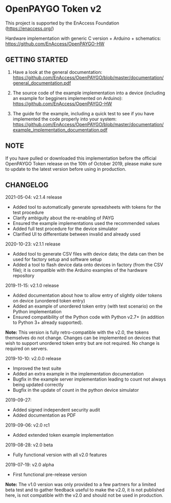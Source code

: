 # OpenPAYGO Token v2

This project is supported by the EnAccess Foundation (https://enaccess.org/)

Hardware implementation with generic C version + Arduino + schematics: https://github.com/EnAccess/OpenPAYGO-HW


## GETTING STARTED

1. Have a look at the general documentation: https://github.com/EnAccess/OpenPAYGO/blob/master/documentation/general_documentation.pdf

2. The source code of the example implementation into a device (including an example for begginers implemented on Arduino): https://github.com/EnAccess/OpenPAYGO-HW

3. The guide for the example, including a quick test to see if you have implemented the code properly into your system: https://github.com/EnAccess/OpenPAYGO/blob/master/documentation/example_implementation_documentation.pdf


## NOTE 
If you have pulled or downloaded this implementation before the official OpenPAYGO Token release on the 10th of October 2019, 
please make sure to update to the latest version before using in production. 


## CHANGELOG

2021-05-04: v2.1.4 release
- Added tool to automatically generate spreadsheets with tokens for the test procedure
- Clarify ambiguity about the re-enabling of PAYG
- Ensured the example implementations used the recommended values
- Added full test procedure for the device simulator
- Clarified UI to differentiate between invalid and already used

2020-10-23: v2.1.1 release
- Added tool to generate CSV files with device data; the data can then be used for factory setup and software setup
- Added a tool to flash device data onto devices in factory (from the CSV file); it is compatible with the Arduino examples of the hardware repository

2019-11-15: v2.1.0 release
- Added documentation about how to allow entry of slightly older tokens on device (unordered token entry)
- Added an example of unordered token entry (with test scenario) on the Python implementation
- Ensured compatibility of the Python code with Python v2.7+ (in addition to Python 3+ already supported).

**Note:** This version is fully retro-compatible with the v2.0, the tokens themselves do not change. Changes can be implemented on devices that wish to support unordered token entry but are not required. No change is required on servers. 

2019-10-10: v2.0.0 release
- Improved the test suite
- Added an extra example in the implementation documentation
- Bugfix in the example server implementation leading to count not always being updated correctly
- Bugfix in the update of count in the python device simulator

2019-09-27:
- Added signed independent security audit
- Added documentation as PDF

2019-09-06: v2.0 rc1
- Added extended token example implementation

2019-08-28: v2.0 beta
- Fully functional version with all v2.0 features

2019-07-19: v2.0 alpha
- First functional pre-release version

**Note:** The v1.0 version was only provided to a few partners for a limited beta test and to gather feedback useful to make the v2.0, it is not published here, is not compatible with the v2.0 and should not be used in production. 
